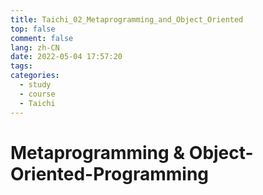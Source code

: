```yaml
---
title: Taichi_02_Metaprogramming_and_Object_Oriented
top: false
comment: false
lang: zh-CN
date: 2022-05-04 17:57:20
tags:
categories:
  - study
  - course
  - Taichi
---
```


# Metaprogramming & Object-Oriented-Programming

